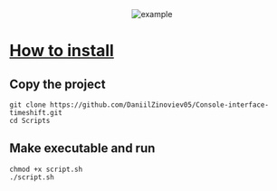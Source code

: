 <div align="center">
  <img src="https://i.giphy.com/media/v1.Y2lkPTc5MGI3NjExZXlhdGlrM2tqZnU0cWl3bGpybDFnaW84N2RpeWtpZWp5ZHVuN21tNyZlcD12MV9pbnRlcm5hbF9naWZfYnlfaWQmY3Q9Zw/VoE6URlFsOVJSoLCds/giphy.gif" alt="example"/>
</div>


# [How to install](#how-to-install)

## Copy the project
``` 
git clone https://github.com/DaniilZinoviev05/Console-interface-timeshift.git
cd Scripts
```
## Make executable and run
```
chmod +x script.sh
./script.sh 
```
